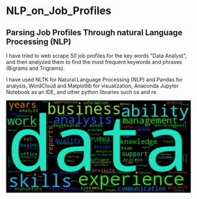 # NLP_on_Job_Profiles
## Parsing Job Profiles Through natural Language Processing (NLP)


I have tried to web scrape 50 job profiles for the key words "Data Analyst", and then analyzed them to find the most frequent keywords and phrases (Bigrams and Trigrams). 

I have used NLTK for Natural Language Processing (NLP) and Pandas for analysis, WordCloud and Matplotlib for visualization, Anaconda Jupyter Notebook as an IDE, and other python libraries such  os and re.


![Parsing Job Profiles Through natural Language Processing (NLP)](https://github.com/abhishekchhibber/NLP_on_Job_Profiles/blob/master/word_cloud_key_words.jpg)
